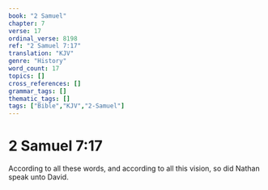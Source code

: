 ```yaml
---
book: "2 Samuel"
chapter: 7
verse: 17
ordinal_verse: 8198
ref: "2 Samuel 7:17"
translation: "KJV"
genre: "History"
word_count: 17
topics: []
cross_references: []
grammar_tags: []
thematic_tags: []
tags: ["Bible","KJV","2-Samuel"]
---
```


# 2 Samuel 7:17

According to all these words, and according to all this vision, so did Nathan speak unto David.
